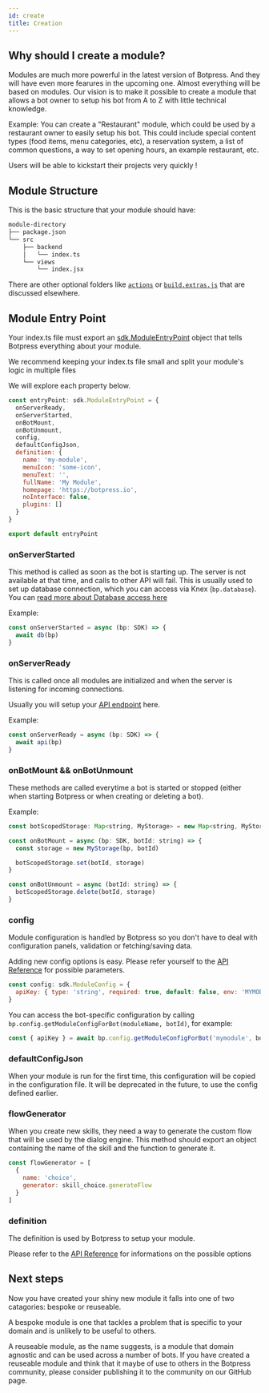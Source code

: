 ```yaml
---
id: create
title: Creation
---
```


## Why should I create a module?

Modules are much more powerful in the latest version of Botpress. And they will have even more fearures in the upcoming one. Almost everything will be based on modules. Our vision is to make it possible to create a module that allows a bot owner to setup his bot from A to Z with little technical knowledge.

Example: You can create a "Restaurant" module, which could be used by a restaurant owner to easily setup his bot. This could include special content types (food items, menu categories, etc), a reservation system, a list of common questions, a way to set opening hours, an example restaurant, etc.

Users will be able to kickstart their projects very quickly !

## Module Structure

This is the basic structure that your module should have:

```bash
module-directory
├── package.json
└── src
    ├── backend
    │   └── index.ts
    └── views
        └── index.jsx
```

There are other optional folders like [`actions`](./actions) or [`build.extras.js`](./build) that are discussed elsewhere.

## Module Entry Point

Your index.ts file must export an [sdk.ModuleEntryPoint](.) object that tells Botpress everything about your module.

We recommend keeping your index.ts file small and split your module's logic in multiple files

We will explore each property below.

```js
const entryPoint: sdk.ModuleEntryPoint = {
  onServerReady,
  onServerStarted,
  onBotMount,
  onBotUnmount,
  config,
  defaultConfigJson,
  definition: {
    name: 'my-module',
    menuIcon: 'some-icon',
    menuText: '',
    fullName: 'My Module',
    homepage: 'https://botpress.io',
    noInterface: false,
    plugins: []
  }
}

export default entryPoint
```

### onServerStarted

This method is called as soon as the bot is starting up. The server is not available at that time, and calls to other API will fail. This is usually used to set up database connection, which you can access via Knex (`bp.database`). You can [read more about Database access here](./database)

Example:

```js
const onServerStarted = async (bp: SDK) => {
  await db(bp)
}
```

### onServerReady

This is called once all modules are initialized and when the server is listening for incoming connections.

Usually you will setup your [API endpoint](./api-endpoint) here.

Example:

```js
const onServerReady = async (bp: SDK) => {
  await api(bp)
}
```

### onBotMount && onBotUnmount

These methods are called everytime a bot is started or stopped (either when starting Botpress or when creating or deleting a bot).

Example:

```js
const botScopedStorage: Map<string, MyStorage> = new Map<string, MyStorage>()

const onBotMount = async (bp: SDK, botId: string) => {
  const storage = new MyStorage(bp, botId)

  botScopedStorage.set(botId, storage)
}

const onBotUnmount = async (botId: string) => {
  botScopedStorage.delete(botId, storage)
}
```

### config

Module configuration is handled by Botpress so you don't have to deal with configuration panels, validation or fetching/saving data.

Adding new config options is easy. Please refer yourself to the [API Reference]() for possible parameters.

```js
const config: sdk.ModuleConfig = {
  apiKey: { type: 'string', required: true, default: false, env: 'MYMODULE_APIKEY' }
}
```

You can access the bot-specific configuration by calling `bp.config.getModuleConfigForBot(moduleName, botId)`, for example:

```js
const { apiKey } = await bp.config.getModuleConfigForBot('mymodule', botId)
```

### defaultConfigJson

When your module is run for the first time, this configuration will be copied in the configuration file. It will be deprecated in the future, to use the config defined earlier.

### flowGenerator

When you create new skills, they need a way to generate the custom flow that will be used by the dialog engine. This method should export an object containing the name of the skill and the function to generate it.

```js
const flowGenerator = [
  {
    name: 'choice',
    generator: skill_choice.generateFlow
  }
]
```

### definition

The definition is used by Botpress to setup your module.

Please refer to the [API Reference](.) for informations on the possible options

## Next steps

Now you have created your shiny new module it falls into one of two catagories: bespoke or reuseable.

A bespoke module is one that tackles a problem that is specific to your domain and is unlikely to be useful to others.

A reuseable module, as the name suggests, is a module that domain agnostic and can be used across a number of bots. If you have created a reuseable module and think that it maybe of use to others in the Botpress community, please consider publishing it to the community on our GitHub page.
